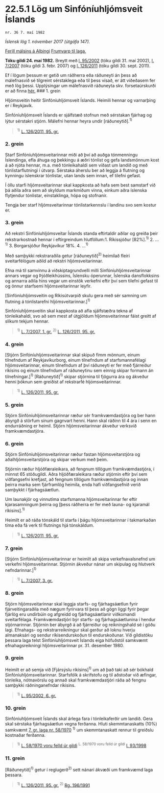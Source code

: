 # 22.5.1 Lög um Sinfóníuhljómsveit Íslands

`nr. 36 7. maí 1982`

_Íslensk lög 1. nóvember 2017 (útgáfa 147)._

[Ferill málsins á Alþingi](https://www.althingi.is/thingstorf/thingmalalistar-eftir-thingum/ferill/?ltg=104&mnr=3)
[Frumvarp til laga.](https://www.althingi.is/altext/104/s/pdf/0003.pdf)

**Tóku gildi 24. maí 1982.**
Breytt með
[l. 95/2002](https://althingi.is/altext/stjt/2002.095.html) (tóku gildi 31. maí 2002),
[l. 7/2007](https://althingi.is/altext/stjt/2007.007.html) (tóku gildi 3. febr. 2007) og
[l. 126/2011](https://althingi.is/altext/stjt/2011.126.html) (tóku gildi 30. sept. 2011).

Ef í lögum þessum er getið um ráðherra eða ráðuneyti án þess að málefnasvið sé tilgreint sérstaklega eða til þess vísað, er átt viðeðasem fer með lög þessi. Upplýsingar um málefnasvið ráðuneyta skv. forsetaúrskurði er að finna [hér.](2017015.md) ### 1. grein

Hljómsveitin heitir Sinfóníuhljómsveit Íslands. Heimili hennar og varnarþing er í Reykjavík.

Sinfóníuhljómsveit Íslands er sjálfstæð stofnun með sérstakan fjárhag og lýtur sérstakri stjórn. Málefni hennar heyra undir [ráðuneytið].<sup>1)</sup> 

> <sup>1)</sup> [L. 126/2011, 95. gr.](https://althingi.is/altext/stjt/2011.126.html)

### 2. grein

Starf Sinfóníuhljómsveitarinnar miði að því að auðga tónmenningu Íslendinga, efla áhuga og þekkingu á æðri tónlist og gefa landsmönnum kost á að njóta hennar, m.a. með tónleikahaldi sem víðast um landið og með tónlistarflutningi í útvarp. Sérstaka áherslu ber að leggja á flutning og kynningu íslenskrar tónlistar, utan lands sem innan, ef tilefni gefast.

Í öllu starfi hljómsveitarinnar skal kappkosta að hafa sem best samstarf við þá aðila aðra sem að skyldum markmiðum vinna, einkum aðra íslenska flytjendur tónlistar, einstaklinga, hópa og stofnanir.

Tengja ber starf hljómsveitarinnar tónlistarkennslu í landinu svo sem kostur er.

### 3. grein

Að rekstri Sinfóníuhljómsveitar Íslands standa eftirtaldir aðilar og greiða þeir rekstrarkostnað hennar í eftirgreindum hlutföllum:1. Ríkissjóður [82%].<sup>1)</sup> 
2. …<sup>1)</sup> 
3. Borgarsjóður Reykjavíkur 18%.
4. …<sup>1)</sup> 

Með samþykki rekstraraðila getur [ráðuneytið]<sup>2)</sup> heimilað fleiri sveitarfélögum aðild að rekstri hljómsveitarinnar.

Efna má til samvinnu á viðskiptagrundvelli milli Sinfóníuhljómsveitarinnar annars vegar og Þjóðleikhússins, Íslensku óperunnar, Íslenska dansflokksins og annarra aðila hins vegar um einstök verkefni eftir því sem tilefni gefast til og önnur starfsemi hljómsveitarinnar leyfir.

[Sinfóníuhljómsveitin og Ríkisútvarpið skulu gera með sér samning um flutning á tónlistarefni hljómsveitarinnar.]<sup>1)</sup> 

Sinfóníuhljómsveitin skal kappkosta að afla sjálfstæðra tekna af tónleikahaldi, svo að sem mest af útgjöldum hljómsveitarinnar fáist greitt af slíkum tekjum hennar.

> <sup>1)</sup> [L. 7/2007, 1. gr.](https://althingi.is/altext/stjt/2007.007.html) <sup>2)</sup> [L. 126/2011, 95. gr.](https://althingi.is/altext/stjt/2011.126.html)

### 4. grein

[Stjórn Sinfóníuhljómsveitarinnar skal skipuð fimm mönnum, einum tilnefndum af Reykjavíkurborg, einum tilnefndum af starfsmannafélagi hljómsveitarinnar, einum tilnefndum af því ráðuneyti er fer með fjárreiður ríkisins og einum tilnefndum af ráðuneytinu sem einnig skipar formann án tilnefningar.]<sup>1)</sup> [Ráðuneytið]<sup>1)</sup> skipar stjórnina til fjögurra ára og ákveður henni þóknun sem greiðist af rekstrarfé hljómsveitarinnar.

> <sup>1)</sup> [L. 126/2011, 95. gr.](https://althingi.is/altext/stjt/2011.126.html)

### 5. grein

Stjórn Sinfóníuhljómsveitarinnar ræður sér framkvæmdastjóra og ber hann ábyrgð á störfum sínum gagnvart henni. Hann skal ráðinn til 4 ára í senn en endurráðning er heimil. Stjórn hljómsveitarinnar ákveður verksvið framkvæmdastjóra.

### 6. grein

Stjórn Sinfóníuhljómsveitarinnar ræður fastan hljómsveitarstjóra og aðalhljómsveitarstjóra og skipar verkum með þeim.

Stjórnin ræður hljóðfæraleikara, að fengnum tillögum framkvæmdastjóra, í minnst 65 stöðugildi. Aðra hljóðfæraleikara ræður stjórnin eftir því sem viðfangsefni krefjast, að fengnum tillögum framkvæmdastjóra og innan þeirra marka sem fjárframlög heimila, enda hafi viðfangsefnið verið samþykkt í fjárhagsáætlun.

Um launakjör og vinnutíma starfsmanna hljómsveitarinnar fer eftir kjarasamningum þeirra og [þess ráðherra er fer með launa- og kjaramál ríkisins].<sup>1)</sup> 

Heimilt er að ráða tónskáld til starfa í þágu hljómsveitarinnar í takmarkaðan tíma eða fá verk til flutnings hjá tónskáldum.

> <sup>1)</sup> [L. 126/2011, 95. gr.](https://althingi.is/altext/stjt/2011.126.html)

### 7. grein

[Stjórn Sinfóníuhljómsveitarinnar er heimilt að skipa verkefnavalsnefnd um verkefni hljómsveitarinnar. Stjórnin ákveður nánar um skipulag og hlutverk nefndarinnar.]<sup>1)</sup> 

> <sup>1)</sup> [L. 7/2007, 3. gr.](https://althingi.is/altext/stjt/2007.007.html)

### 8. grein

Stjórn hljómsveitarinnar skal leggja starfs- og fjárhagsáætlun fyrir fjárveitingaraðila með nægum fyrirvara til þess að gögn liggi fyrir þegar fjárlög eru undirbúin og afgreidd og fjárhagsáætlanir viðkomandi sveitarfélaga. Framkvæmdastjóri býr starfs- og fjárhagsáætlunina í hendur stjórnarinnar. Stjórnin ber ábyrgð á að fjárreiður og reikningshald sé í góðu lagi. Efnahags- og rekstrarreikningur skal gerður að loknu hverju almanaksári og sendur ríkisendurskoðun til endurskoðunar. Við gildistöku þessara laga telst Sinfóníuhljómsveit Íslands eiga höfuðstól samkvæmt efnahagsreikningi hljómsveitarinnar pr. 31. desember 1980.

### 9. grein

Heimilt er að semja við [Fjársýslu ríkisins]<sup>1)</sup> um að það taki að sér bókhald Sinfóníuhljómsveitarinnar. Starfsfólk á skrifstofu og til aðstoðar við æfingar, tónleika, nótnavörslu og annað skal framkvæmdastjóri ráða að fengnu samþykki ráðninganefndar ríkisins.

> <sup>1)</sup> [L. 95/2002, 6. gr.](https://althingi.is/altext/stjt/2002.095.html)

### 10. grein

Sinfóníuhljómsveit Íslands skal árlega fara í tónleikaferðir um landið. Gera skal sérstaka fjárhagsáætlun vegna ferðanna. Hluti skemmtanaskatts (10%) samkvæmt [7. gr. laga nr. 58/1970](1970058.md) <sup>1)</sup> um skemmtanaskatt rennur til greiðslu kostnaðar ferðanna.

> <sup>1)</sup> [L. 58/1970 voru felld úr gildi](https://althingi.is/altext/stjt/1970.058.html) <sup>L. 58/1970 voru felld úr gildi</sup> [l. 93/1998](https://althingi.is/altext/stjt/1998.093.html)

### 11. grein

[Ráðuneytið]<sup>1)</sup> getur í reglugerð<sup>2)</sup> sett nánari ákvæði um framkvæmd laga þessara.

> <sup>1)</sup> [L. 126/2011, 95. gr.](https://althingi.is/altext/stjt/2011.126.html) <sup>2)</sup> [Rg. 196/1991](https://althingi.ishttps://www.reglugerd.is/reglugerdir/allar/nr/196-1991)
